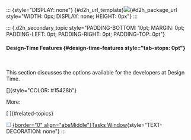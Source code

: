 ::: {style="DISPLAY: none"}
[](ms-xhelp:///?Id=d2h_url_template){#d2h_url_template}![](!package_url!){#d2h_package_url style="WIDTH: 0px; DISPLAY: none; HEIGHT: 0px"}
:::

::: {.d2h_secondary_topic style="PADDING-BOTTOM: 10pt; MARGIN: 0pt; PADDING-LEFT: 0pt; PADDING-RIGHT: 0pt; PADDING-TOP: 0pt"}
#### Design-Time Features {#design-time-features style="tab-stops: 0pt"}

 

This section discusses the options available for the developers at Design Time.

[]{style="COLOR: #15428b"} 

More:

[ ]{#related-topics}

[![](button.gif){border="0" align="absMiddle"}Tasks Window](ms-xhelp:///?Id=c9fc537b-5d2e-4503-b3bf-d344c0763f76){style="TEXT-DECORATION: none"}
:::
